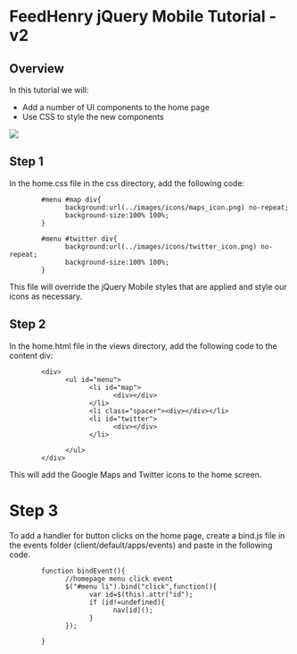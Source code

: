 # FeedHenry jQuery Mobile Tutorial - v2

## Overview
In this tutorial we will: 

* Add a number of UI components to the home page
* Use CSS to style the new components

![](https://github.com/feedhenry/FH-Training-App-JQM/raw/master/docs/HomeView.png)

## Step 1
In the home.css file in the css directory, add the following code:

            #menu #map div{
                  background:url(../images/icons/maps_icon.png) no-repeat;
                  background-size:100% 100%;
            }

            #menu #twitter div{
                  background:url(../images/icons/twitter_icon.png) no-repeat;
                  background-size:100% 100%;
            }

This file will override the jQuery Mobile styles that are applied and style our icons as necessary.


## Step 2
In the home.html file in the views directory, add the following code to the content div:

            <div>
                  <ul id="menu">
                        <li id="map">
                              <div></div>
                        </li>
                        <li class="spacer"><div></div></li>
                        <li id="twitter">
                              <div></div>
                        </li>
                        
                  </ul>
            </div>

This will add the Google Maps and Twitter icons to the home screen.


# Step 3
To add a handler for button clicks on the home page, create a bind.js file in the events folder (client/default/apps/events) and paste in the following code.

            function bindEvent(){
                  //homepage menu click event
                  $("#menu li").bind("click",function(){
                        var id=$(this).attr("id");
                        if (id!=undefined){
                              nav[id]();
                        }
                  });
                  
            }



